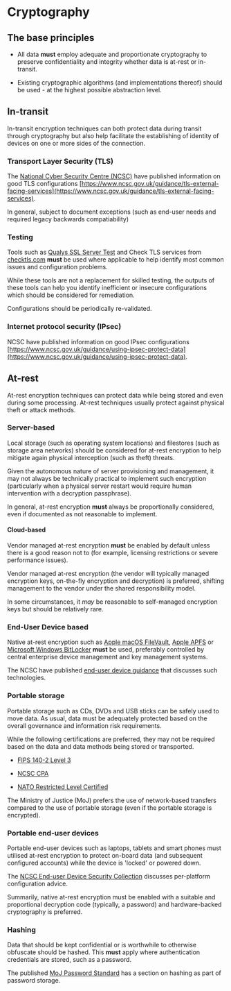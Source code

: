 # Cryptography

## The base principles

-   All data **must** employ adequate and proportionate cryptography to preserve confidentiality and integrity whether data is at-rest or in-transit.

-   Existing cryptographic algorithms \(and implementations thereof\) should be used - at the highest possible abstraction level.


## In-transit

In-transit encryption techniques can both protect data during transit through cryptography but also help facilitate the establishing of identity of devices on one or more sides of the connection.

### Transport Layer Security \(TLS\)

The [National Cyber Security Centre \(NCSC\)](https://www.ncsc.gov.uk/) have published information on good TLS configurations [https://www.ncsc.gov.uk/guidance/tls-external-facing-services](https://www.ncsc.gov.uk/guidance/tls-external-facing-services).

In general, subject to document exceptions \(such as end-user needs and required legacy backwards compatiability\)

### Testing

Tools such as [Qualys SSL Server Test](https://www.ssllabs.com/ssltest/) and Check TLS services from [checktls.com](http://www.checktls.com/index.html) **must** be used where applicable to help identify most common issues and configuration problems.

While these tools are not a replacement for skilled testing, the outputs of these tools can help you identify inefficient or insecure configurations which should be considered for remediation.

Configurations should be periodically re-validated.

### Internet protocol security \(IPsec\)

NCSC have published information on good IPsec configurations [https://www.ncsc.gov.uk/guidance/using-ipsec-protect-data](https://www.ncsc.gov.uk/guidance/using-ipsec-protect-data).

## At-rest

At-rest encryption techniques can protect data while being stored and even during some processing. At-rest techniques usually protect against physical theft or attack methods.

### Server-based

Local storage \(such as operating system locations\) and filestores \(such as storage area networks\) should be considered for at-rest encryption to help mitigate again physical interception \(such as theft\) threats.

Given the autonomous nature of server provisioning and management, it may not always be technically practical to implement such encryption \(particularly when a physical server restart would require human intervention with a decryption passphrase\).

In general, at-rest encryption **must** always be proportionally considered, even if documented as not reasonable to implement.

#### Cloud-based

Vendor managed at-rest encryption **must** be enabled by default unless there is a good reason not to \(for example, licensing restrictions or severe performance issues\).

Vendor managed at-rest encryption \(the vendor will typically managed encryption keys, on-the-fly encryption and decryption\) is preferred, shifting management to the vendor under the shared responsibility model.

In some circumstances, it *may* be reasonable to self-managed encryption keys but should be relatively rare.

### End-User Device based

Native at-rest encryption such as [Apple macOS FileVault](https://en.wikipedia.org/wiki/FileVault), [Apple APFS](https://en.wikipedia.org/wiki/Apple_File_System) or [Microsoft Windows BitLocker](https://en.wikipedia.org/wiki/BitLocker) **must** be used, preferably controlled by central enterprise device management and key management systems.

The NCSC have published [end-user device guidance](https://www.ncsc.gov.uk/index/guidance?f%5B0%5D=field_topics%253Aname%3AEnd%20user%20technology) that discusses such technologies.

### Portable storage

Portable storage such as CDs, DVDs and USB sticks can be safely used to move data. As usual, data must be adequately protected based on the overall governance and information risk requirements.

While the following certifications are preferred, they may not be required based on the data and data methods being stored or transported.

-   [FIPS 140-2 Level 3](https://en.wikipedia.org/wiki/FIPS_140-2)

-   [NCSC CPA](https://www.ncsc.gov.uk/scheme/commercial-product-assurance-cpa)

-   [NATO Restricted Level Certified](https://www.ia.nato.int/NIAPC/)


The Ministry of Justice \(MoJ\) prefers the use of network-based transfers compared to the use of portable storage \(even if the portable storage is encrypted\).

### Portable end-user devices

Portable end-user devices such as laptops, tablets and smart phones must utilised at-rest encryption to protect on-board data \(and subsequent configured accounts\) while the device is 'locked' or powered down.

The [NCSC End-user Device Security Collection](https://www.ncsc.gov.uk/guidance/end-user-device-security) discusses per-platform configuration advice.

Summarily, native at-rest encryption must be enabled with a suitable and proportional decryption code \(typically, a password\) and hardware-backed cryptography is preferred.

### Hashing

Data that should be kept confidential or is worthwhile to otherwise obfuscate should be hashed. This **must** apply where authentication credentials are stored, such as a password.

The published [MoJ Password Standard](https://intranet.justice.gov.uk/guidance/security/it-computer-security/ict-security-policy-framework/password-standard/) has a section on hashing as part of password storage.

